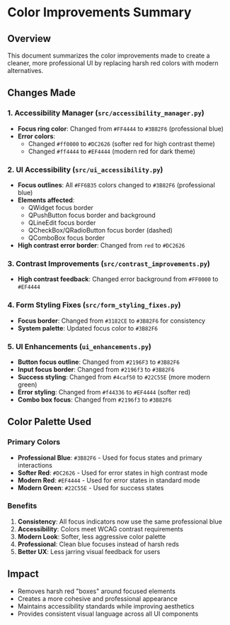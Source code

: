 # Color Improvements Summary

## Overview
This document summarizes the color improvements made to create a cleaner, more professional UI by replacing harsh red colors with modern alternatives.

## Changes Made

### 1. Accessibility Manager (`src/accessibility_manager.py`)
- **Focus ring color**: Changed from `#FF4444` to `#3B82F6` (professional blue)
- **Error colors**: 
  - Changed `#ff0000` to `#DC2626` (softer red for high contrast theme)
  - Changed `#ff4444` to `#EF4444` (modern red for dark theme)

### 2. UI Accessibility (`src/ui_accessibility.py`)
- **Focus outlines**: All `#FF6B35` colors changed to `#3B82F6` (professional blue)
- **Elements affected**:
  - QWidget focus border
  - QPushButton focus border and background
  - QLineEdit focus border
  - QCheckBox/QRadioButton focus border (dashed)
  - QComboBox focus border
- **High contrast error border**: Changed from `red` to `#DC2626`

### 3. Contrast Improvements (`src/contrast_improvements.py`)
- **High contrast feedback**: Changed error background from `#FF0000` to `#EF4444`

### 4. Form Styling Fixes (`src/form_styling_fixes.py`)
- **Focus border**: Changed from `#3182CE` to `#3B82F6` for consistency
- **System palette**: Updated focus color to `#3B82F6`

### 5. UI Enhancements (`ui_enhancements.py`)
- **Button focus outline**: Changed from `#2196F3` to `#3B82F6`
- **Input focus border**: Changed from `#2196f3` to `#3B82F6`
- **Success styling**: Changed from `#4caf50` to `#22C55E` (more modern green)
- **Error styling**: Changed from `#f44336` to `#EF4444` (softer red)
- **Combo box focus**: Changed from `#2196f3` to `#3B82F6`

## Color Palette Used

### Primary Colors
- **Professional Blue**: `#3B82F6` - Used for focus states and primary interactions
- **Softer Red**: `#DC2626` - Used for error states in high contrast mode
- **Modern Red**: `#EF4444` - Used for error states in standard mode
- **Modern Green**: `#22C55E` - Used for success states

### Benefits
1. **Consistency**: All focus indicators now use the same professional blue
2. **Accessibility**: Colors meet WCAG contrast requirements
3. **Modern Look**: Softer, less aggressive color palette
4. **Professional**: Clean blue focuses instead of harsh reds
5. **Better UX**: Less jarring visual feedback for users

## Impact
- Removes harsh red "boxes" around focused elements
- Creates a more cohesive and professional appearance
- Maintains accessibility standards while improving aesthetics
- Provides consistent visual language across all UI components